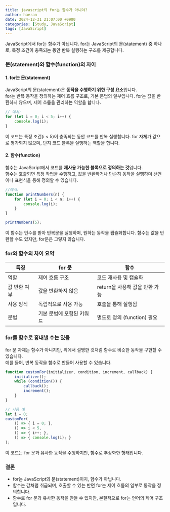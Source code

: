 ```yaml
---
title: javascript의 for는 함수가 아니야?
author: haeran
date: 2024-12-31 21:07:00 +0900
categories: [Study, JavaScript]
tags: [JavaScript]
---
```


JavaScript에서 for는 함수가 아닙니다. for는 JavaScript의 문(statement) 중 하나로, 특정 조건이 충족되는 동안 반복 실행하는 구조를 제공합니다.

### 문(statement)와 함수(function)의 차이
#### 1. for는 문(statement)
JavaScript의 문(statement)은 **동작을 수행하기 위한 구성 요소**입니다. <br>
for는 반복 동작을 정의하는 제어 흐름 구조로, 기본 문법의 일부입니다.
for는 값을 반환하지 않으며, 제어 흐름을 관리하는 역할을 합니다. <br>
```javascript
// 예시:
for (let i = 0; i < 5; i++) {
    console.log(i);
}
```
이 코드는 특정 조건(i < 5)이 충족되는 동안 코드를 반복 실행합니다.
for 자체가 값으로 평가되지 않으며, 단지 코드 블록을 실행하는 역할을 합니다.
<br>

#### 2. 함수(function)

함수는 JavaScript에서 코드를 **재사용 가능한 블록으로 정의하는 것**입니다. <br>
함수는 호출되면 특정 작업을 수행하고, 값을 반환하거나 단순히 동작을 실행하며 선언이나 표현식을 통해 정의할 수 있습니다.

```javascript
//예시:
function printNumbers(n) {
    for (let i = 0; i < n; i++) {
        console.log(i);
    }
}

printNumbers(5);
```

이 함수는 인수를 받아 반복문을 실행하며, 원하는 동작을 캡슐화합니다.
함수는 값을 반환할 수도 있지만, for문은 그렇지 않습니다.

### for와 함수의 차이 요약

|특징|for 문|함수|
|------|---|---|
|역할|제어 흐름 구조|코드 재사용 및 캡슐화|
|값 반환 여부|값을 반환하지 않음|return을 사용해 값을 반환 가능|
|사용 방식|독립적으로 사용 가능|호출을 통해 실행됨|
|문법|기본 문법에 포함된 키워드|별도로 정의 (function) 필요|

### for를 함수로 흉내낼 수는 있음
for 문 자체는 함수가 아니지만, 위에서 설명한 것처럼 함수로 비슷한 동작을 구현할 수 있습니다. <br>
예를 들어, 반복 동작을 함수로 만들어 사용할 수 있습니다.

```javascript
function customFor(initializer, condition, increment, callback) {
    initializer();
    while (condition()) {
        callback();
        increment();
    }
}

// 사용 예
let i = 0;
customFor(
    () => { i = 0; },
    () => i < 5,
    () => { i++; },
    () => { console.log(i); }
);
```

이 코드는 for 문과 유사한 동작을 수행하지만, 함수로 추상화한 형태입니다.

### 결론
- for는 JavaScript의 문(statement)이지, 함수가 아닙니다.
- 함수는 값처럼 취급되며, 호출할 수 있는 반면 for는 제어 흐름의 일부로 동작을 정의합니다.
- 함수로 for 문과 유사한 동작을 만들 수 있지만, 본질적으로 for는 언어의 제어 구조입니다.